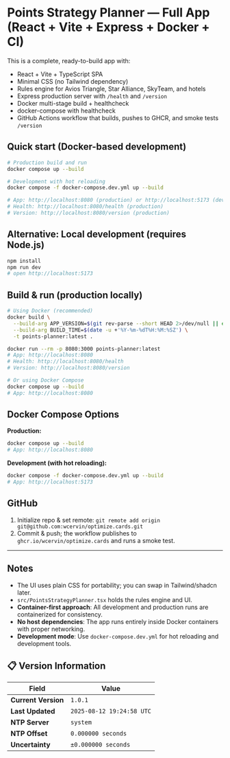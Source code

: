 # Points Strategy Planner — Full App (React + Vite + Express + Docker + CI)

This is a complete, ready-to-build app with:
- React + Vite + TypeScript SPA
- Minimal CSS (no Tailwind dependency)
- Rules engine for Avios Triangle, Star Alliance, SkyTeam, and hotels
- Express production server with `/health` and `/version`
- Docker multi-stage build + healthcheck
- docker-compose with healthcheck
- GitHub Actions workflow that builds, pushes to GHCR, and smoke tests `/version`

## Quick start (Docker-based development)

```bash
# Production build and run
docker compose up --build

# Development with hot reloading
docker compose -f docker-compose.dev.yml up --build

# App: http://localhost:8080 (production) or http://localhost:5173 (development)
# Health: http://localhost:8080/health (production)
# Version: http://localhost:8080/version (production)
```

## Alternative: Local development (requires Node.js)

```bash
npm install
npm run dev
# open http://localhost:5173
```

## Build & run (production locally)

```bash
# Using Docker (recommended)
docker build \
  --build-arg APP_VERSION=$(git rev-parse --short HEAD 2>/dev/null || echo dev) \
  --build-arg BUILD_TIME=$(date -u +'%Y-%m-%dT%H:%M:%SZ') \
  -t points-planner:latest .

docker run --rm -p 8080:3000 points-planner:latest
# App: http://localhost:8080
# Health: http://localhost:8080/health
# Version: http://localhost:8080/version

# Or using Docker Compose
docker compose up --build
# App: http://localhost:8080
```

## Docker Compose Options

**Production:**
```bash
docker compose up --build
# App: http://localhost:8080
```

**Development (with hot reloading):**
```bash
docker compose -f docker-compose.dev.yml up --build
# App: http://localhost:5173
```

## GitHub

1. Initialize repo & set remote: `git remote add origin git@github.com:wcervin/optimize.cards.git`
2. Commit & push; the workflow publishes to `ghcr.io/wcervin/optimize.cards` and runs a smoke test.

---

## Notes
- The UI uses plain CSS for portability; you can swap in Tailwind/shadcn later.
- `src/PointsStrategyPlanner.tsx` holds the rules engine and UI.
- **Container-first approach**: All development and production runs are containerized for consistency.
- **No host dependencies**: The app runs entirely inside Docker containers with proper networking.
- **Development mode**: Use `docker-compose.dev.yml` for hot reloading and development tools.

## 📋 Version Information

| Field | Value |
|-------|-------|
| **Current Version** | `1.0.1` |
| **Last Updated** | `2025-08-12 19:24:58 UTC` |
| **NTP Server** | `system` |
| **NTP Offset** | `0.000000 seconds` |
| **Uncertainty** | `±0.000000 seconds` |
